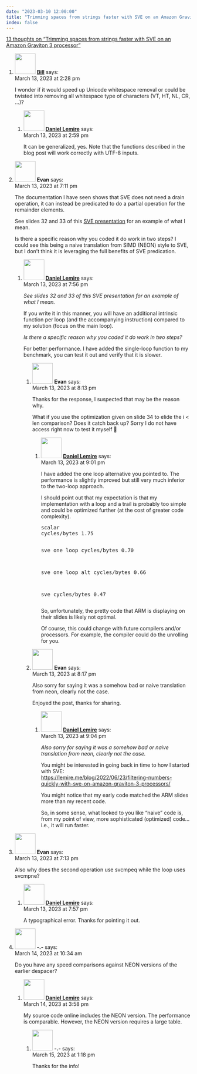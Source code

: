 ```yaml
---
date: "2023-03-10 12:00:00"
title: "Trimming spaces from strings faster with SVE on an Amazon Graviton 3 processor"
index: false
---
```


[13 thoughts on &ldquo;Trimming spaces from strings faster with SVE on an Amazon Graviton 3 processor&rdquo;](/lemire/blog/2023/03-10-trimming-spaces-from-strings-faster-with-sve-on-an-amazon-graviton-3-processor)

<ol class="comment-list">
<li id="comment-649759" class="comment even thread-even depth-1 parent">
<div class="comment-author vcard">
<img alt src="https://secure.gravatar.com/avatar/43975618962ee410fba61c44d2847068?s=56&#038;d=mm&#038;r=g" srcset="https://secure.gravatar.com/avatar/43975618962ee410fba61c44d2847068?s=112&#038;d=mm&#038;r=g 2x" class="avatar avatar-56 photo" height="56" width="56" decoding="async" /> <b class="fn"><a href="http://notlikely.ca" class="url" rel="ugc external nofollow">Bill</a></b> <span class="says">says:</span> </div>
<div class="comment-metadata"><time datetime="2023-03-13T14:28:48+00:00">March 13, 2023 at 2:28 pm</time></a> </div>
<div class="comment-content">
<p>I wonder if it would speed up Unicode whitespace removal or could be twisted into removing all whitespace type of characters (VT, HT, NL, CR, &#8230;)?</p>
</div>
<ol class="children">
<li id="comment-649760" class="comment byuser comment-author-lemire bypostauthor odd alt depth-2">
<div class="comment-author vcard">
<img alt src="https://secure.gravatar.com/avatar/2ca999bef9535950f5b84281a4dab006?s=56&#038;d=mm&#038;r=g" srcset="https://secure.gravatar.com/avatar/2ca999bef9535950f5b84281a4dab006?s=112&#038;d=mm&#038;r=g 2x" class="avatar avatar-56 photo" height="56" width="56" decoding="async" /> <b class="fn"><a href="https://lemire.me/en/" class="url" rel="ugc">Daniel Lemire</a></b> <span class="says">says:</span> </div>
<div class="comment-metadata"><time datetime="2023-03-13T14:59:44+00:00">March 13, 2023 at 2:59 pm</time></a> </div>
<div class="comment-content">
<p>It can be generalized, yes. Note that the functions described in the blog post will work correctly with UTF-8 inputs.</p>
</div>
</li>
</ol>
</li>
<li id="comment-649762" class="comment even thread-odd thread-alt depth-1 parent">
<div class="comment-author vcard">
<img alt src="https://secure.gravatar.com/avatar/b29538e6dc6cb2bf25813f35562e974b?s=56&#038;d=mm&#038;r=g" srcset="https://secure.gravatar.com/avatar/b29538e6dc6cb2bf25813f35562e974b?s=112&#038;d=mm&#038;r=g 2x" class="avatar avatar-56 photo" height="56" width="56" loading="lazy" decoding="async" /> <b class="fn">Evan</b> <span class="says">says:</span> </div>
<div class="comment-metadata"><time datetime="2023-03-13T19:11:13+00:00">March 13, 2023 at 7:11 pm</time></a> </div>
<div class="comment-content">
<p>The documentation I have seen shows that SVE does not need a drain operation, it can instead be predicated to do a partial operation for the remainder elements.</p>
<p>See slides 32 and 33 of this <a href="http://www.cse.iitm.ac.in/~rupesh/events/arm2021/CDAC%20-%20Overview%20of%20the%20Arm%20ISA%20for%20HPC.pdf" rel="nofollow ugc">SVE presentation</a> for an example of what I mean.</p>
<p>Is there a specific reason why you coded it do work in two steps? I could see this being a naive translation from SIMD (NEON) style to SVE, but I don’t think it is leveraging the full benefits of SVE predication.</p>
</div>
<ol class="children">
<li id="comment-649764" class="comment byuser comment-author-lemire bypostauthor odd alt depth-2 parent">
<div class="comment-author vcard">
<img alt src="https://secure.gravatar.com/avatar/2ca999bef9535950f5b84281a4dab006?s=56&#038;d=mm&#038;r=g" srcset="https://secure.gravatar.com/avatar/2ca999bef9535950f5b84281a4dab006?s=112&#038;d=mm&#038;r=g 2x" class="avatar avatar-56 photo" height="56" width="56" loading="lazy" decoding="async" /> <b class="fn"><a href="https://lemire.me/en/" class="url" rel="ugc">Daniel Lemire</a></b> <span class="says">says:</span> </div>
<div class="comment-metadata"><time datetime="2023-03-13T19:56:49+00:00">March 13, 2023 at 7:56 pm</time></a> </div>
<div class="comment-content">
<p><em>See slides 32 and 33 of this SVE presentation for an example of what I mean.</em></p>
<p>If you write it in this manner, you will have an additional intrinsic function per loop (and the accompanying instruction) compared to my solution (focus on the main loop).</p>
<p><em>Is there a specific reason why you coded it do work in two steps? </em></p>
<p>For better performance. I have added the single-loop function to my benchmark, you can test it out and verify that it is slower.</p>
</div>
<ol class="children">
<li id="comment-649766" class="comment even depth-3 parent">
<div class="comment-author vcard">
<img alt src="https://secure.gravatar.com/avatar/b29538e6dc6cb2bf25813f35562e974b?s=56&#038;d=mm&#038;r=g" srcset="https://secure.gravatar.com/avatar/b29538e6dc6cb2bf25813f35562e974b?s=112&#038;d=mm&#038;r=g 2x" class="avatar avatar-56 photo" height="56" width="56" loading="lazy" decoding="async" /> <b class="fn">Evan</b> <span class="says">says:</span> </div>
<div class="comment-metadata"><time datetime="2023-03-13T20:13:25+00:00">March 13, 2023 at 8:13 pm</time></a> </div>
<div class="comment-content">
<p>Thanks for the response, I suspected that may be the reason why.</p>
<p>What if you use the optimization given on slide 34 to elide the i &lt; len comparison? Does it catch back up? Sorry I do not have access right now to test it myself 🙂</p>
</div>
<ol class="children">
<li id="comment-649768" class="comment byuser comment-author-lemire bypostauthor odd alt depth-4">
<div class="comment-author vcard">
<img alt src="https://secure.gravatar.com/avatar/2ca999bef9535950f5b84281a4dab006?s=56&#038;d=mm&#038;r=g" srcset="https://secure.gravatar.com/avatar/2ca999bef9535950f5b84281a4dab006?s=112&#038;d=mm&#038;r=g 2x" class="avatar avatar-56 photo" height="56" width="56" loading="lazy" decoding="async" /> <b class="fn"><a href="https://lemire.me/en/" class="url" rel="ugc">Daniel Lemire</a></b> <span class="says">says:</span> </div>
<div class="comment-metadata"><time datetime="2023-03-13T21:01:47+00:00">March 13, 2023 at 9:01 pm</time></a> </div>
<div class="comment-content">
<p>I have added the one loop alternative you pointed to. The performance is slightly improved but still very much inferior to the two-loop approach.</p>
<p>I should point out that my expectation is that my implementation with a loop and a trail is probably too simple and could be optimized further (at the cost of greater code complexity).</p>
<pre>
scalar
cycles/bytes 1.75

sve one loop
cycles/bytes 0.70

sve one loop alt
cycles/bytes 0.66

sve
cycles/bytes 0.47 
</pre>
<p>So, unfortunately, the pretty code that ARM is displaying on their slides is likely not optimal.</p>
<p>Of course, this could change with future compilers and/or processors. For example, the compiler could do the unrolling for you.</p>
</div>
</li>
</ol>
</li>
<li id="comment-649767" class="comment even depth-3 parent">
<div class="comment-author vcard">
<img alt src="https://secure.gravatar.com/avatar/b29538e6dc6cb2bf25813f35562e974b?s=56&#038;d=mm&#038;r=g" srcset="https://secure.gravatar.com/avatar/b29538e6dc6cb2bf25813f35562e974b?s=112&#038;d=mm&#038;r=g 2x" class="avatar avatar-56 photo" height="56" width="56" loading="lazy" decoding="async" /> <b class="fn">Evan</b> <span class="says">says:</span> </div>
<div class="comment-metadata"><time datetime="2023-03-13T20:17:51+00:00">March 13, 2023 at 8:17 pm</time></a> </div>
<div class="comment-content">
<p>Also sorry for saying it was a somehow bad or naive translation from neon, clearly not the case.</p>
<p>Enjoyed the post, thanks for sharing.</p>
</div>
<ol class="children">
<li id="comment-649769" class="comment byuser comment-author-lemire bypostauthor odd alt depth-4">
<div class="comment-author vcard">
<img alt src="https://secure.gravatar.com/avatar/2ca999bef9535950f5b84281a4dab006?s=56&#038;d=mm&#038;r=g" srcset="https://secure.gravatar.com/avatar/2ca999bef9535950f5b84281a4dab006?s=112&#038;d=mm&#038;r=g 2x" class="avatar avatar-56 photo" height="56" width="56" loading="lazy" decoding="async" /> <b class="fn"><a href="https://lemire.me/en/" class="url" rel="ugc">Daniel Lemire</a></b> <span class="says">says:</span> </div>
<div class="comment-metadata"><time datetime="2023-03-13T21:04:57+00:00">March 13, 2023 at 9:04 pm</time></a> </div>
<div class="comment-content">
<p><em>Also sorry for saying it was a somehow bad or naive translation from neon, clearly not the case.</em></p>
<p>You might be interested in going back in time to how I started with SVE:<br/>
<a href="https://lemire.me/blog/2022/06/23/filtering-numbers-quickly-with-sve-on-amazon-graviton-3-processors/" rel="ugc">https://lemire.me/blog/2022/06/23/filtering-numbers-quickly-with-sve-on-amazon-graviton-3-processors/</a></p>
<p>You might notice that my early code matched the ARM slides more than my recent code.</p>
<p>So, in some sense, what looked to you like &ldquo;naive&rdquo; code is, from my point of view, more sophisticated (optimized) code&#8230;i.e., it will run faster.</p>
</div>
</li>
</ol>
</li>
</ol>
</li>
</ol>
</li>
<li id="comment-649763" class="comment even thread-even depth-1 parent">
<div class="comment-author vcard">
<img alt src="https://secure.gravatar.com/avatar/b29538e6dc6cb2bf25813f35562e974b?s=56&#038;d=mm&#038;r=g" srcset="https://secure.gravatar.com/avatar/b29538e6dc6cb2bf25813f35562e974b?s=112&#038;d=mm&#038;r=g 2x" class="avatar avatar-56 photo" height="56" width="56" loading="lazy" decoding="async" /> <b class="fn">Evan</b> <span class="says">says:</span> </div>
<div class="comment-metadata"><time datetime="2023-03-13T19:13:59+00:00">March 13, 2023 at 7:13 pm</time></a> </div>
<div class="comment-content">
<p>Also why does the second operation use svcmpeq while the loop uses svcmpne?</p>
</div>
<ol class="children">
<li id="comment-649765" class="comment byuser comment-author-lemire bypostauthor odd alt depth-2">
<div class="comment-author vcard">
<img alt src="https://secure.gravatar.com/avatar/2ca999bef9535950f5b84281a4dab006?s=56&#038;d=mm&#038;r=g" srcset="https://secure.gravatar.com/avatar/2ca999bef9535950f5b84281a4dab006?s=112&#038;d=mm&#038;r=g 2x" class="avatar avatar-56 photo" height="56" width="56" loading="lazy" decoding="async" /> <b class="fn"><a href="https://lemire.me/en/" class="url" rel="ugc">Daniel Lemire</a></b> <span class="says">says:</span> </div>
<div class="comment-metadata"><time datetime="2023-03-13T19:57:07+00:00">March 13, 2023 at 7:57 pm</time></a> </div>
<div class="comment-content">
<p>A typographical error. Thanks for pointing it out.</p>
</div>
</li>
</ol>
</li>
<li id="comment-649774" class="comment even thread-odd thread-alt depth-1 parent">
<div class="comment-author vcard">
<img alt src="https://secure.gravatar.com/avatar/e032576b53d842d4f5c510e0ec93e812?s=56&#038;d=mm&#038;r=g" srcset="https://secure.gravatar.com/avatar/e032576b53d842d4f5c510e0ec93e812?s=112&#038;d=mm&#038;r=g 2x" class="avatar avatar-56 photo" height="56" width="56" loading="lazy" decoding="async" /> <b class="fn">-.-</b> <span class="says">says:</span> </div>
<div class="comment-metadata"><time datetime="2023-03-14T10:34:31+00:00">March 14, 2023 at 10:34 am</time></a> </div>
<div class="comment-content">
<p>Do you have any speed comparisons against NEON versions of the earlier despacer?</p>
</div>
<ol class="children">
<li id="comment-649775" class="comment byuser comment-author-lemire bypostauthor odd alt depth-2 parent">
<div class="comment-author vcard">
<img alt src="https://secure.gravatar.com/avatar/2ca999bef9535950f5b84281a4dab006?s=56&#038;d=mm&#038;r=g" srcset="https://secure.gravatar.com/avatar/2ca999bef9535950f5b84281a4dab006?s=112&#038;d=mm&#038;r=g 2x" class="avatar avatar-56 photo" height="56" width="56" loading="lazy" decoding="async" /> <b class="fn"><a href="https://lemire.me/en/" class="url" rel="ugc">Daniel Lemire</a></b> <span class="says">says:</span> </div>
<div class="comment-metadata"><time datetime="2023-03-14T15:58:03+00:00">March 14, 2023 at 3:58 pm</time></a> </div>
<div class="comment-content">
<p>My source code online includes the NEON version. The performance is comparable. However, the NEON version requires a large table.</p>
</div>
<ol class="children">
<li id="comment-649785" class="comment even depth-3">
<div class="comment-author vcard">
<img alt src="https://secure.gravatar.com/avatar/e032576b53d842d4f5c510e0ec93e812?s=56&#038;d=mm&#038;r=g" srcset="https://secure.gravatar.com/avatar/e032576b53d842d4f5c510e0ec93e812?s=112&#038;d=mm&#038;r=g 2x" class="avatar avatar-56 photo" height="56" width="56" loading="lazy" decoding="async" /> <b class="fn">-.-</b> <span class="says">says:</span> </div>
<div class="comment-metadata"><time datetime="2023-03-15T13:18:26+00:00">March 15, 2023 at 1:18 pm</time></a> </div>
<div class="comment-content">
<p>Thanks for the info!</p>
</div>
</li>
</ol>
</li>
</ol>
</li>
</ol>
